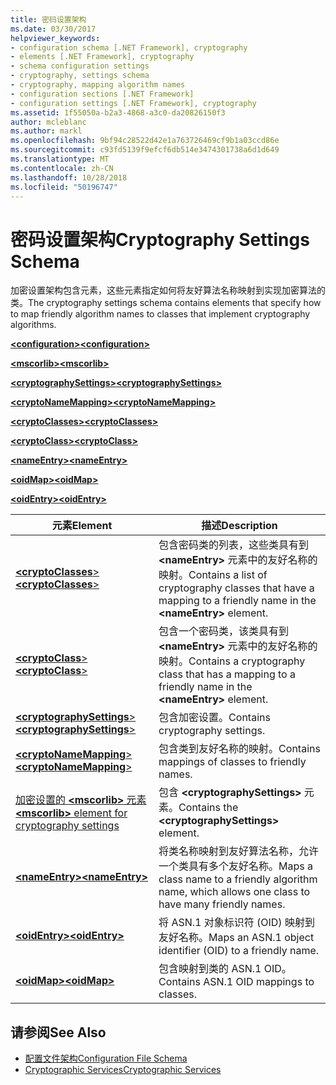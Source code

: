 ```yaml
---
title: 密码设置架构
ms.date: 03/30/2017
helpviewer_keywords:
- configuration schema [.NET Framework], cryptography
- elements [.NET Framework], cryptography
- schema configuration settings
- cryptography, settings schema
- cryptography, mapping algorithm names
- configuration sections [.NET Framework]
- configuration settings [.NET Framework], cryptography
ms.assetid: 1f55050a-b2a3-4868-a3c0-da20826150f3
author: mcleblanc
ms.author: markl
ms.openlocfilehash: 9bf94c28522d42e1a763726469cf9b1a03ccd86e
ms.sourcegitcommit: c93fd5139f9efcf6db514e3474301738a6d1d649
ms.translationtype: MT
ms.contentlocale: zh-CN
ms.lasthandoff: 10/28/2018
ms.locfileid: "50196747"
---
```

# <a name="cryptography-settings-schema"></a><span data-ttu-id="e0818-102">密码设置架构</span><span class="sxs-lookup"><span data-stu-id="e0818-102">Cryptography Settings Schema</span></span>
<span data-ttu-id="e0818-103">加密设置架构包含元素，这些元素指定如何将友好算法名称映射到实现加密算法的类。</span><span class="sxs-lookup"><span data-stu-id="e0818-103">The cryptography settings schema contains elements that specify how to map friendly algorithm names to classes that implement cryptography algorithms.</span></span>  
  
 [<span data-ttu-id="e0818-104">**\<configuration>**</span><span class="sxs-lookup"><span data-stu-id="e0818-104">**\<configuration>**</span></span>](../../../../../docs/framework/configure-apps/file-schema/configuration-element.md)  
  
 [<span data-ttu-id="e0818-105">**\<mscorlib>**</span><span class="sxs-lookup"><span data-stu-id="e0818-105">**\<mscorlib>**</span></span>](../../../../../docs/framework/configure-apps/file-schema/cryptography/mscorlib-element-for-cryptography-settings.md)  
  
 [<span data-ttu-id="e0818-106">**\<cryptographySettings>**</span><span class="sxs-lookup"><span data-stu-id="e0818-106">**\<cryptographySettings>**</span></span>](../../../../../docs/framework/configure-apps/file-schema/cryptography/cryptographysettings-element.md)  
  
 [<span data-ttu-id="e0818-107">**\<cryptoNameMapping>**</span><span class="sxs-lookup"><span data-stu-id="e0818-107">**\<cryptoNameMapping>**</span></span>](../../../../../docs/framework/configure-apps/file-schema/cryptography/cryptonamemapping-element.md)  
  
 [<span data-ttu-id="e0818-108">**\<cryptoClasses>**</span><span class="sxs-lookup"><span data-stu-id="e0818-108">**\<cryptoClasses>**</span></span>](../../../../../docs/framework/configure-apps/file-schema/cryptography/cryptoclasses-element.md)  
  
 [<span data-ttu-id="e0818-109">**\<cryptoClass>**</span><span class="sxs-lookup"><span data-stu-id="e0818-109">**\<cryptoClass>**</span></span>](../../../../../docs/framework/configure-apps/file-schema/cryptography/cryptoclass-element.md)  
  
 [<span data-ttu-id="e0818-110">**\<nameEntry>**</span><span class="sxs-lookup"><span data-stu-id="e0818-110">**\<nameEntry>**</span></span>](../../../../../docs/framework/configure-apps/file-schema/cryptography/nameentry-element.md)  
  
 [<span data-ttu-id="e0818-111">**\<oidMap>**</span><span class="sxs-lookup"><span data-stu-id="e0818-111">**\<oidMap>**</span></span>](../../../../../docs/framework/configure-apps/file-schema/cryptography/oidmap-element.md)  
  
 [<span data-ttu-id="e0818-112">**\<oidEntry>**</span><span class="sxs-lookup"><span data-stu-id="e0818-112">**\<oidEntry>**</span></span>](../../../../../docs/framework/configure-apps/file-schema/cryptography/oidentry-element.md)  
  
|<span data-ttu-id="e0818-113">元素</span><span class="sxs-lookup"><span data-stu-id="e0818-113">Element</span></span>|<span data-ttu-id="e0818-114">描述</span><span class="sxs-lookup"><span data-stu-id="e0818-114">Description</span></span>|  
|-------------|-----------------|  
|[<span data-ttu-id="e0818-115">**\<cryptoClasses**></span><span class="sxs-lookup"><span data-stu-id="e0818-115">**\<cryptoClasses**></span></span>](../../../../../docs/framework/configure-apps/file-schema/cryptography/cryptoclasses-element.md)|<span data-ttu-id="e0818-116">包含密码类的列表，这些类具有到 **\<nameEntry>** 元素中的友好名称的映射。</span><span class="sxs-lookup"><span data-stu-id="e0818-116">Contains a list of cryptography classes that have a mapping to a friendly name in the **\<nameEntry>** element.</span></span>|  
|[<span data-ttu-id="e0818-117">**\<cryptoClass**></span><span class="sxs-lookup"><span data-stu-id="e0818-117">**\<cryptoClass**></span></span>](../../../../../docs/framework/configure-apps/file-schema/cryptography/cryptoclass-element.md)|<span data-ttu-id="e0818-118">包含一个密码类，该类具有到 **\<nameEntry>** 元素中的友好名称的映射。</span><span class="sxs-lookup"><span data-stu-id="e0818-118">Contains a cryptography class that has a mapping to a friendly name in the **\<nameEntry>** element.</span></span>|  
|[<span data-ttu-id="e0818-119">**\<cryptographySettings**></span><span class="sxs-lookup"><span data-stu-id="e0818-119">**\<cryptographySettings**></span></span>](../../../../../docs/framework/configure-apps/file-schema/cryptography/cryptographysettings-element.md)|<span data-ttu-id="e0818-120">包含加密设置。</span><span class="sxs-lookup"><span data-stu-id="e0818-120">Contains cryptography settings.</span></span>|  
|[<span data-ttu-id="e0818-121">**\<cryptoNameMapping**></span><span class="sxs-lookup"><span data-stu-id="e0818-121">**\<cryptoNameMapping**></span></span>](../../../../../docs/framework/configure-apps/file-schema/cryptography/cryptonamemapping-element.md)|<span data-ttu-id="e0818-122">包含类到友好名称的映射。</span><span class="sxs-lookup"><span data-stu-id="e0818-122">Contains mappings of classes to friendly names.</span></span>|  
|[<span data-ttu-id="e0818-123">加密设置的 **\<mscorlib>** 元素</span><span class="sxs-lookup"><span data-stu-id="e0818-123">**\<mscorlib>** element for cryptography settings</span></span>](../../../../../docs/framework/configure-apps/file-schema/cryptography/mscorlib-element-for-cryptography-settings.md)|<span data-ttu-id="e0818-124">包含 **\<cryptographySettings>** 元素。</span><span class="sxs-lookup"><span data-stu-id="e0818-124">Contains the **\<cryptographySettings>** element.</span></span>|  
|[<span data-ttu-id="e0818-125">**\<nameEntry>**</span><span class="sxs-lookup"><span data-stu-id="e0818-125">**\<nameEntry>**</span></span>](../../../../../docs/framework/configure-apps/file-schema/cryptography/nameentry-element.md)|<span data-ttu-id="e0818-126">将类名称映射到友好算法名称，允许一个类具有多个友好名称。</span><span class="sxs-lookup"><span data-stu-id="e0818-126">Maps a class name to a friendly algorithm name, which allows one class to have many friendly names.</span></span>|  
|[<span data-ttu-id="e0818-127">**\<oidEntry>**</span><span class="sxs-lookup"><span data-stu-id="e0818-127">**\<oidEntry>**</span></span>](../../../../../docs/framework/configure-apps/file-schema/cryptography/oidentry-element.md)|<span data-ttu-id="e0818-128">将 ASN.1 对象标识符 (OID) 映射到友好名称。</span><span class="sxs-lookup"><span data-stu-id="e0818-128">Maps an ASN.1 object identifier (OID) to a friendly name.</span></span>|  
|[<span data-ttu-id="e0818-129">**\<oidMap>**</span><span class="sxs-lookup"><span data-stu-id="e0818-129">**\<oidMap>**</span></span>](../../../../../docs/framework/configure-apps/file-schema/cryptography/oidmap-element.md)|<span data-ttu-id="e0818-130">包含映射到类的 ASN.1 OID。</span><span class="sxs-lookup"><span data-stu-id="e0818-130">Contains ASN.1 OID mappings to classes.</span></span>|  
  
## <a name="see-also"></a><span data-ttu-id="e0818-131">请参阅</span><span class="sxs-lookup"><span data-stu-id="e0818-131">See Also</span></span>  
- [<span data-ttu-id="e0818-132">配置文件架构</span><span class="sxs-lookup"><span data-stu-id="e0818-132">Configuration File Schema</span></span>](../../../../../docs/framework/configure-apps/file-schema/index.md)  
- [<span data-ttu-id="e0818-133">Cryptographic Services</span><span class="sxs-lookup"><span data-stu-id="e0818-133">Cryptographic Services</span></span>](../../../../../docs/standard/security/cryptographic-services.md)
